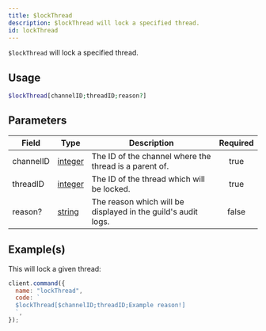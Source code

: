 ```yaml
---
title: $lockThread
description: $lockThread will lock a specified thread.
id: lockThread
---
```


`$lockThread` will lock a specified thread.

## Usage

```php
$lockThread[channelID;threadID;reason?]
```

## Parameters

| Field     | Type                                                                                                | Description                                                   | Required |
| --------- | --------------------------------------------------------------------------------------------------- | ------------------------------------------------------------- | :------: |
| channelID | [integer](https://developer.mozilla.org/en-US/docs/Web/JavaScript/Reference/Global_Objects/Integer) | The ID of the channel where the thread is a parent of.        |   true   |
| threadID  | [integer](https://developer.mozilla.org/en-US/docs/Web/JavaScript/Reference/Global_Objects/Integer) | The ID of the thread which will be locked.                    |   true   |
| reason?   | [string](https://developer.mozilla.org/en-US/docs/Web/JavaScript/Reference/Global_Objects/String)   | The reason which will be displayed in the guild's audit logs. |  false   |

## Example(s)

This will lock a given thread:

```javascript
client.command({
  name: "lockThread",
  code: `
  $lockThread[$channelID;threadID;Example reason!]
  `,
});
```
